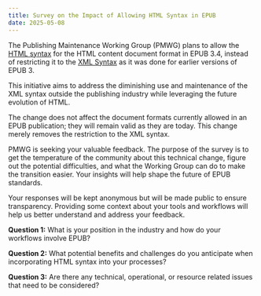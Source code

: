 ```yaml
---
title: Survey on the Impact of Allowing HTML Syntax in EPUB
date: 2025-05-08
---
```


The Publishing Maintenance Working Group (PMWG) plans to allow the [HTML syntax](https://html.spec.whatwg.org/multipage/syntax.html#syntax) for the HTML content document format in EPUB 3.4, instead of restricting it to the [XML Syntax](https://html.spec.whatwg.org/multipage/xhtml.html#the-xhtml-syntax) as it was done for earlier versions of EPUB 3.

This initiative aims to address the diminishing use and maintenance of the XML syntax outside the publishing industry while leveraging the future evolution of HTML. 

The change does not affect the document formats currently allowed in an EPUB publication; they will remain valid as they are today. This change merely removes the restriction to the XML syntax.

PMWG is seeking your valuable feedback.  The purpose of the survey is to get the temperature of the community about this technical change, figure out the potential difficulties, and what the Working Group can do to make the transition easier.  Your insights will help shape the future of EPUB standards. 

Your responses will be kept anonymous but will be made public to ensure transparency. Providing some context about your tools and workflows will help us better understand and address your feedback.

**Question 1:** What is your position in the industry and how do your workflows involve EPUB?

**Question 2:** What potential benefits and challenges do you anticipate when incorporating HTML syntax into your processes? 

**Question 3:** Are there any technical, operational, or resource related issues that need to be considered?
